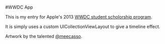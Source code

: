 #WWDC App

This is my entry for Apple's 2013 [WWDC student scholorship program](https://developer.apple.com/wwdc/students/).

It is simply uses a custom UICollectionViewLayout to give a timeline effect.

Artwork by the talented [@meecasso](https://twitter.com/meecasso).
